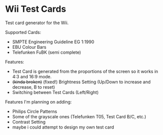# Wii Test Cards

Test card generator for the Wii. 

Supported Cards:
- SMPTE Engineering Guideline EG 1:1990
- EBU Colour Bars
- Telefunken FuBK (semi complete)

Features:
- Test Card is generated from the proportions of the screen so it works in 4:3 and 16:9 mode.
- ~~(kinda broken)~~ (fixed!) Brightness Setting (Up/Down to increase and decrease, B to reset)
- Switching between Test Cards (Left/Right)

Features I'm planning on adding:
- Philips Circle Patterns
- Some of the grayscale ones (Telefunken T05, Test Card B/C, etc.)
- Contrast Setting
- maybe i could attempt to design my own test card

